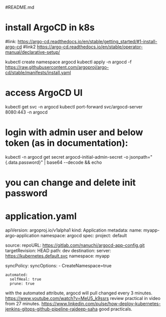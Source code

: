 #README.md
# install ArgoCD in k8s
#link:  https://argo-cd.readthedocs.io/en/stable/getting_started/#1-install-argo-cd
#link2 https://argo-cd.readthedocs.io/en/stable/operator-manual/declarative-setup/

kubectl create namespace argocd
kubectl apply -n argocd -f https://raw.githubusercontent.com/argoproj/argo-cd/stable/manifests/install.yaml

# access ArgoCD UI
kubectl get svc -n argocd
kubectl port-forward svc/argocd-server 8080:443 -n argocd

# login with admin user and below token (as in documentation):
kubectl -n argocd get secret argocd-initial-admin-secret -o jsonpath="{.data.password}" | base64 --decode && echo

# you can change and delete init password


# application.yaml
apiVersion: argoproj.io/v1alpha1
kind: Application
metadata:
  name: myapp-argo-application
  namespace: argocd
spec:
  project: default

  source:
    repoURL: https://gitlab.com/nanuchi/argocd-app-config.git
    targetRevision: HEAD
    path: dev
  destination: 
    server: https://kubernetes.default.svc
    namespace: myapp

  syncPolicy:
    syncOptions:
    - CreateNamespace=true

    automated:
      selfHeal: true
      prune: true

 with the automated attribute, argocd will pull changed every 3 minutes. 
https://www.youtube.com/watch?v=MeU5_k9ssrs  review practical in video from 27 minutes.
https://www.linkedin.com/pulse/how-deploy-kubernetes-jenkins-gitops-github-pipeline-rajdeep-saha   good practicals.
